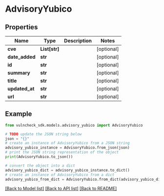 # AdvisoryYubico


## Properties

Name | Type | Description | Notes
------------ | ------------- | ------------- | -------------
**cve** | **List[str]** |  | [optional] 
**date_added** | **str** |  | [optional] 
**id** | **str** |  | [optional] 
**summary** | **str** |  | [optional] 
**title** | **str** |  | [optional] 
**updated_at** | **str** |  | [optional] 
**url** | **str** |  | [optional] 

## Example

```python
from vulncheck_sdk.models.advisory_yubico import AdvisoryYubico

# TODO update the JSON string below
json = "{}"
# create an instance of AdvisoryYubico from a JSON string
advisory_yubico_instance = AdvisoryYubico.from_json(json)
# print the JSON string representation of the object
print(AdvisoryYubico.to_json())

# convert the object into a dict
advisory_yubico_dict = advisory_yubico_instance.to_dict()
# create an instance of AdvisoryYubico from a dict
advisory_yubico_from_dict = AdvisoryYubico.from_dict(advisory_yubico_dict)
```
[[Back to Model list]](../README.md#documentation-for-models) [[Back to API list]](../README.md#documentation-for-api-endpoints) [[Back to README]](../README.md)


